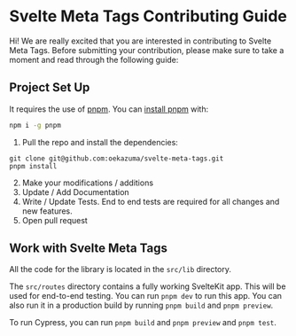 # Svelte Meta Tags Contributing Guide

Hi! We are really excited that you are interested in contributing to Svelte Meta Tags. Before submitting your contribution, please make sure to take a moment and read through the following guide:

## Project Set Up

It requires the use of [pnpm](https://pnpm.js.org/en/). You can [install pnpm](https://pnpm.io/installation) with:

```bash
npm i -g pnpm
```

1. Pull the repo and install the dependencies:

```
git clone git@github.com:oekazuma/svelte-meta-tags.git
pnpm install
```

2. Make your modifications / additions
3. Update / Add Documentation
4. Write / Update Tests. End to end tests are required for all changes and new features.
5. Open pull request

## Work with Svelte Meta Tags

All the code for the library is located in the `src/lib` directory.

The `src/routes` directory contains a fully working SvelteKit app. This will be used for end-to-end testing. You can run `pnpm dev` to run this app. You can also run it in a production build by running `pnpm build` and `pnpm preview`.

To run Cypress, you can run `pnpm build` and `pnpm preview` and `pnpm test`.
